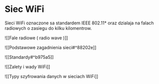 # Siec WiFi

Sieci WiFi oznaczone sa standardem IEEE 802.11* oraz dzialaja na falach radiowych o zasiegu do kilku kilomentrow.

![[Fale radiowe ( radio wave )]]

![[Podstawowe zagadnienia sieci#^88202e]]

![[Standardy#^b975a5]]

![[Zalety i wady WiFi]]

![[Typy szyfrowania danych w sieciach WiFi]]